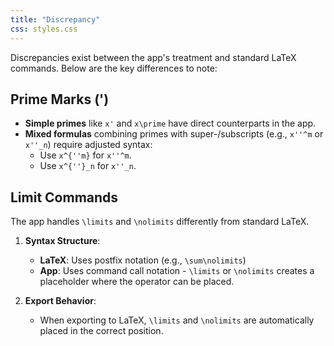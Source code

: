 ```yaml
---
title: "Discrepancy"
css: styles.css
---
```


Discrepancies exist between the app's treatment and standard LaTeX commands.
Below are the key differences to note:

## Prime Marks (')

- **Simple primes** like `x'` and `x\prime` have direct counterparts in the app.
- **Mixed formulas** combining primes with super-/subscripts (e.g., `x''^m` or `x''_n`) require adjusted syntax:
  - Use `x^{''m}` for `x''^m`.
  - Use `x^{''}_n` for `x''_n`.

## Limit Commands

The app handles `\limits` and `\nolimits` differently from standard LaTeX.

1. **Syntax Structure**:

   - **LaTeX**: Uses postfix notation (e.g., `\sum\nolimits`)
   - **App**: Uses command call notation - `\limits` or `\nolimits` creates a placeholder where the operator can be placed.

2. **Export Behavior**:
   - When exporting to LaTeX, `\limits` and `\nolimits` are automatically placed in the correct position.
